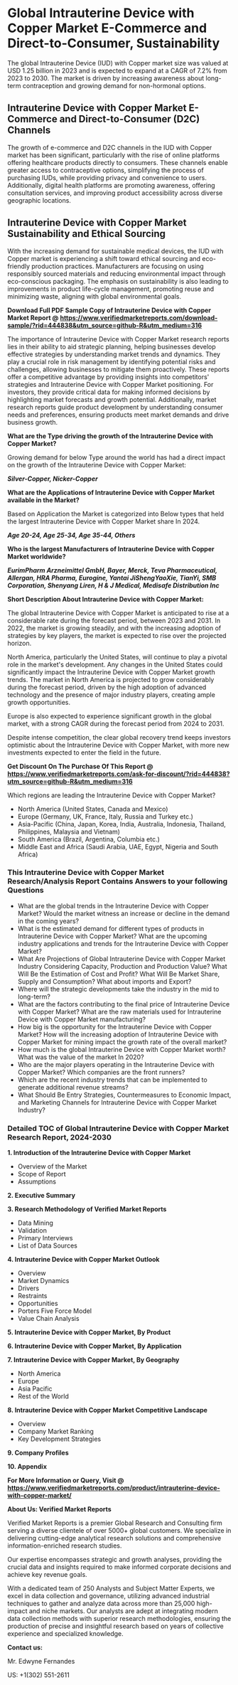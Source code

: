 <h1>Global Intrauterine Device with Copper Market E-Commerce and Direct-to-Consumer, Sustainability</h1><p class=""><p>The global Intrauterine Device (IUD) with Copper market size was valued at USD 1.25 billion in 2023 and is expected to expand at a CAGR of 7.2% from 2023 to 2030. The market is driven by increasing awareness about long-term contraception and growing demand for non-hormonal options.</p><h2>Intrauterine Device with Copper Market E-Commerce and Direct-to-Consumer (D2C) Channels</h2><p>The growth of e-commerce and D2C channels in the IUD with Copper market has been significant, particularly with the rise of online platforms offering healthcare products directly to consumers. These channels enable greater access to contraceptive options, simplifying the process of purchasing IUDs, while providing privacy and convenience to users. Additionally, digital health platforms are promoting awareness, offering consultation services, and improving product accessibility across diverse geographic locations.</p><h2>Intrauterine Device with Copper Market Sustainability and Ethical Sourcing</h2><p>With the increasing demand for sustainable medical devices, the IUD with Copper market is experiencing a shift toward ethical sourcing and eco-friendly production practices. Manufacturers are focusing on using responsibly sourced materials and reducing environmental impact through eco-conscious packaging. The emphasis on sustainability is also leading to improvements in product life-cycle management, promoting reuse and minimizing waste, aligning with global environmental goals.</p></p><p class=""><strong>Download Full PDF Sample Copy of Intrauterine Device with Copper Market Report @ <a href="https://www.verifiedmarketreports.com/download-sample/?rid=444838&utm_source=github-R&utm_medium=316" target="_blank">https://www.verifiedmarketreports.com/download-sample/?rid=444838&utm_source=github-R&utm_medium=316</a></strong></p><p>The importance of&nbsp;Intrauterine Device with Copper Market research reports lies in their ability to aid strategic planning, helping businesses develop effective strategies by understanding market trends and dynamics. They play a crucial role in risk management by identifying potential risks and challenges, allowing businesses to mitigate them proactively. These reports offer a competitive advantage by providing insights into competitors' strategies and Intrauterine Device with Copper Market positioning. For investors, they provide critical data for making informed decisions by highlighting market forecasts and growth potential. Additionally, market research reports guide product development by understanding consumer needs and preferences, ensuring products meet market demands and drive business growth.</p><p><strong>What are the&nbsp;Type driving the growth of the Intrauterine Device with Copper Market?</strong></p><p id="" class="">Growing demand for below Type around the world has had a direct impact on the growth of the Intrauterine Device with Copper Market:</p><p class=""><em><strong>Silver-Copper, Nicker-Copper</strong></em></p><p class=""><strong>What are the&nbsp;Applications&nbsp;of Intrauterine Device with Copper Market available in the Market?</strong></p><p id="" class="">Based on Application the Market is categorized into Below types that held the largest Intrauterine Device with Copper Market share In 2024.</p><p class=""><em><strong>Age 20-24, Age 25-34, Age 35-44, Others</strong></em></p><p class=""><strong>Who is the largest Manufacturers of Intrauterine Device with Copper Market worldwide?</strong></p><p><em><strong>EurimPharm Arzneimittel GmbH, Bayer, Merck, Teva Pharmaceutical, Allergan, HRA Pharma, Eurogine, Yantai JiShengYaoXie, TianYi, SMB Corporation, Shenyang Liren, H & J Medical, Medisafe Distribution Inc</strong></em></p><p id="" class=""><strong>Short Description About Intrauterine Device with Copper Market:</strong></p><p>The global Intrauterine Device with Copper Market is anticipated to rise at a considerable rate during the forecast period, between 2023 and 2031. In 2022, the market is growing steadily, and with the increasing adoption of strategies by key players, the market is expected to rise over the projected horizon.</p><p>North America, particularly the United States, will continue to play a pivotal role in the market's development. Any changes in the United States could significantly impact the Intrauterine Device with Copper Market growth trends. The market in North America is projected to grow considerably during the forecast period, driven by the high adoption of advanced technology and the presence of major industry players, creating ample growth opportunities.</p><p>Europe is also expected to experience significant growth in the global market, with a strong CAGR during the forecast period from 2024 to 2031.</p><p>Despite intense competition, the clear global recovery trend keeps investors optimistic about the Intrauterine Device with Copper Market, with more new investments expected to enter the field in the future.</p><p id="" class=""><strong>Get Discount On The Purchase Of This Report @ <a href="https://www.verifiedmarketreports.com/ask-for-discount/?rid=444838?utm_source=github-R&utm_medium=316" target="_blank">https://www.verifiedmarketreports.com/ask-for-discount/?rid=444838?utm_source=github-R&utm_medium=316</a></strong></p><p class="">Which regions are leading the Intrauterine Device with Copper Market?</p><ul><li>North America (United States, Canada and Mexico)</li><li>Europe (Germany, UK, France, Italy, Russia and Turkey etc.)</li><li>Asia-Pacific (China, Japan, Korea, India, Australia, Indonesia, Thailand, Philippines, Malaysia and Vietnam)</li><li>South America (Brazil, Argentina, Columbia etc.)</li><li>Middle East and Africa (Saudi Arabia, UAE, Egypt, Nigeria and South Africa)</li></ul><h3 id="" class="">This Intrauterine Device with Copper Market Research/Analysis Report Contains Answers to your following Questions</h3><ul><li>What are the global trends in the Intrauterine Device with Copper Market? Would the market witness an increase or decline in the demand in the coming years?</li><li>What is the estimated demand for different types of products in Intrauterine Device with Copper Market? What are the upcoming industry applications and trends for the Intrauterine Device with Copper Market?</li><li>What Are Projections of Global Intrauterine Device with Copper Market Industry Considering Capacity, Production and Production Value? What Will Be the Estimation of Cost and Profit? What Will Be Market Share, Supply and Consumption? What about imports and Export?</li><li>Where will the strategic developments take the industry in the mid to long-term?</li><li>What are the factors contributing to the final price of Intrauterine Device with Copper Market? What are the raw materials used for Intrauterine Device with Copper Market manufacturing?</li><li>How big is the opportunity for the Intrauterine Device with Copper Market? How will the increasing adoption of Intrauterine Device with Copper Market for mining impact the growth rate of the overall market?</li><li>How much is the global Intrauterine Device with Copper Market worth? What was the value of the market In 2020?</li><li>Who are the major players operating in the Intrauterine Device with Copper Market? Which companies are the front runners?</li><li>Which are the recent industry trends that can be implemented to generate additional revenue streams?</li><li>What Should Be Entry Strategies, Countermeasures to Economic Impact, and Marketing Channels for Intrauterine Device with Copper Market Industry?</li></ul><h3 id="" class="">Detailed TOC of Global Intrauterine Device with Copper Market Research Report, 2024-2030</h3><p id="" class=""><strong>1. Introduction of the Intrauterine Device with Copper Market</strong></p><ul><li>Overview of the Market</li><li>Scope of Report</li><li>Assumptions</li></ul><p id="" class=""><strong>2. Executive Summary</strong></p><p id="" class=""><strong>3. Research Methodology of Verified Market Reports</strong></p><ul><li>Data Mining</li><li>Validation</li><li>Primary Interviews</li><li>List of Data Sources</li></ul><p id="" class=""><strong>4. Intrauterine Device with Copper Market Outlook</strong></p><ul><li>Overview</li><li>Market Dynamics</li><li>Drivers</li><li>Restraints</li><li>Opportunities</li><li>Porters Five Force Model</li><li>Value Chain Analysis</li></ul><p id="" class=""><strong>5. Intrauterine Device with Copper Market, By Product</strong></p><p id="" class=""><strong>6. Intrauterine Device with Copper Market, By Application</strong></p><p id="" class=""><strong>7. Intrauterine Device with Copper Market, By Geography</strong></p><ul><li>North America</li><li>Europe</li><li>Asia Pacific</li><li>Rest of the World</li></ul><p id="" class=""><strong>8. Intrauterine Device with Copper Market Competitive Landscape</strong></p><ul><li>Overview</li><li>Company Market Ranking</li><li>Key Development Strategies</li></ul><p id="" class=""><strong>9. Company Profiles</strong></p><p id="" class=""><strong>10. Appendix</strong></p><p id="" class=""><strong>For More Information or Query, Visit @ <a href="https://www.verifiedmarketreports.com/product/intrauterine-device-with-copper-market/" target="_blank">https://www.verifiedmarketreports.com/product/intrauterine-device-with-copper-market/</a></strong></p><p id="" class=""><strong>About Us: Verified Market Reports</strong></p><p id="" class="">Verified Market Reports is a premier Global Research and Consulting firm serving a diverse clientele of over 5000+ global customers. We specialize in delivering cutting-edge analytical research solutions and comprehensive information-enriched research studies.</p><p id="" class="">Our expertise encompasses strategic and growth analyses, providing the crucial data and insights required to make informed corporate decisions and achieve key revenue goals.</p><p id="" class="">With a dedicated team of 250 Analysts and Subject Matter Experts, we excel in data collection and governance, utilizing advanced industrial techniques to gather and analyze data across more than 25,000 high-impact and niche markets. Our analysts are adept at integrating modern data collection methods with superior research methodologies, ensuring the production of precise and insightful research based on years of collective experience and specialized knowledge.</p><p id="" class=""><strong>Contact us:</strong></p><p id="" class="">Mr. Edwyne Fernandes</p><p id="" class="">US: +1(302) 551-2611</p>